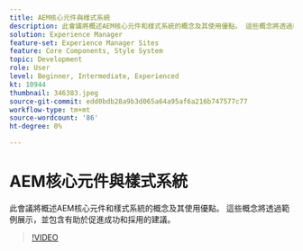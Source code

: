 ```yaml
---
title: AEM核心元件與樣式系統
description: 此會議將概述AEM核心元件和樣式系統的概念及其使用優點。 這些概念將透過範例展示，並包含有助於促進成功和採用的建議。
solution: Experience Manager
feature-set: Experience Manager Sites
feature: Core Components, Style System
topic: Development
role: User
level: Beginner, Intermediate, Experienced
kt: 10944
thumbnail: 346383.jpeg
source-git-commit: edd0bdb28a9b3d065a64a95af6a216b747577c77
workflow-type: tm+mt
source-wordcount: '86'
ht-degree: 0%

---
```


# AEM核心元件與樣式系統

此會議將概述AEM核心元件和樣式系統的概念及其使用優點。 這些概念將透過範例展示，並包含有助於促進成功和採用的建議。

>[!VIDEO](https://video.tv.adobe.com/v/346383/?quality=12&learn=on)
